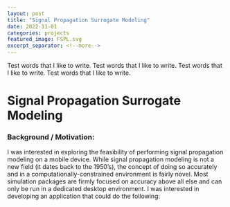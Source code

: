```yaml
---
layout: post
title: "Signal Propagation Surrogate Modeling"
date: 2022-11-01
categories: projects
featured_image: FSPL.svg
excerpt_separator: <!--more-->
---
```


Test words that I like to write. Test words that I like to write. Test words that I like to write. Test words that I like to write.

<!--more-->

# Signal Propagation Surrogate Modeling



### Background / Motivation:
I was interested in exploring the feasibility of performing signal propagation modeling on a mobile device. While signal propagation modeling is not a new field (it dates back to the 1950’s), the concept of doing so accurately and in a computationally-constrained environment is fairly novel. Most simulation packages are firmly focused on accuracy above all else and can only be run in a dedicated desktop environment. I was interested in developing an application that could do the following: